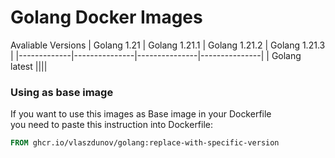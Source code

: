 # Golang Docker Images

Avaliable Versions
| Golang 1.21 | Golang 1.21.1 | Golang 1.21.2 | Golang 1.21.3 |
|-------------|---------------|---------------|---------------|
| Golang latest ||||


### Using as base image

If you want to use this images as Base image in your Dockerfile\
you need to paste this instruction into Dockerfile:

```Dockerfile
FROM ghcr.io/vlaszdunov/golang:replace-with-specific-version
```
